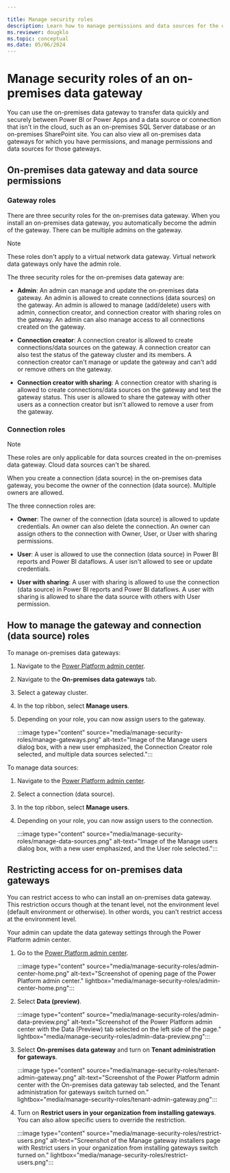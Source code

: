 ```yaml
---

title: Manage security roles 
description: Learn how to manage permissions and data sources for the on-premises data gateway.
ms.reviewer: dougklo
ms.topic: conceptual
ms.date: 05/06/2024
---
```


# Manage security roles of an on-premises data gateway

You can use the on-premises data gateway to transfer data quickly and securely between Power BI or Power Apps and a data source or connection that isn't in the cloud, such as an on-premises SQL Server database or an on-premises SharePoint site. You can also view all on-premises data gateways for which you have permissions, and manage permissions and data sources for those gateways.

## On-premises data gateway and data source permissions

### Gateway roles

There are three security roles for the on-premises data gateway. When you install an on-premises data gateway, you automatically become the admin of the gateway. There can be multiple admins on the gateway.

>[!Note]
>These roles don't apply to a virtual network data gateway. Virtual network data gateways only have the admin role.

The three security roles for the on-premises data gateway are:

* **Admin**: An admin can manage and update the on-premises data gateway. An admin is allowed to create connections (data sources) on the gateway. An admin is allowed to manage (add/delete) users with admin, connection creator, and connection creator with sharing roles on the gateway. An admin can also manage access to all connections created on the gateway.

* **Connection creator**: A connection creator is allowed to create connections/data sources on the gateway. A connection creator can also test the status of the gateway cluster and its members. A connection creator can't manage or update the gateway and can't add or remove others on the gateway.

* **Connection creator with sharing**: A connection creator with sharing is allowed to create connections/data sources on the gateway and test the gateway status. This user is allowed to share the gateway with other users as a connection creator but isn't allowed to remove a user from the gateway.

### Connection roles

>[!Note]
> These roles are only applicable for data sources created in the on-premises data gateway. Cloud data sources can't be shared.

When you create a connection (data source) in the on-premises data gateway, you become the owner of the connection (data source). Multiple owners are allowed.

The three connection roles are:

* **Owner**: The owner of the connection (data source) is allowed to update credentials. An owner can also delete the connection. An owner can assign others to the connection with Owner, User, or User with sharing permissions.  

* **User**: A user is allowed to use the connection (data source) in Power BI reports and Power BI dataflows. A user isn't allowed to see or update credentials.

* **User with sharing**: A user with sharing is allowed to use the connection (data source) in Power BI reports and Power BI dataflows. A user with sharing is allowed to share the data source with others with User permission.

## How to manage the gateway and connection (data source) roles

To manage on-premises data gateways:

1. Navigate to the [Power Platform admin center](https://admin.powerplatform.microsoft.com/ext/DataGateways).

2. Navigate to the **On-premises data gateways** tab.

3. Select a gateway cluster.

4. In the top ribbon, select **Manage users**.

5. Depending on your role, you can now assign users to the gateway.

   :::image type="content" source="media/manage-security-roles/manage-gateways.png" alt-text="Image of the Manage users dialog box, with a new user emphasized, the Connection Creator role selected, and multiple data sources selected.":::

To manage data sources:

1. Navigate to the [Power Platform admin center](https://admin.powerplatform.microsoft.com/ext/DataGateways).

2. Select a connection (data source).

3. In the top ribbon, select **Manage users**.

4. Depending on your role, you can now assign users to the connection.

   :::image type="content" source="media/manage-security-roles/manage-data-sources.png" alt-text="Image of the Manage users dialog box, with a new user emphasized, and the User role selected.":::

## Restricting access for on-premises data gateways

You can restrict access to who can install an on-premises data gateway. This restriction occurs though at the tenant level, not the environment level (default environment or otherwise). In other words, you can't restrict access at the environment level.

Your admin can update the data gateway settings through the Power Platform admin center.

1. Go to the [Power Platform admin center](https://aka.ms/ppac).

   :::image type="content" source="media/manage-security-roles/admin-center-home.png" alt-text="Screenshot of opening page of the Power Platform admin center." lightbox="media/manage-security-roles/admin-center-home.png":::

2. Select **Data (preview)**.

   :::image type="content" source="media/manage-security-roles/admin-data-preview.png" alt-text="Screenshot of the Power Platform admin center with the Data (Preview) tab selected on the left side of the page." lightbox="media/manage-security-roles/admin-data-preview.png":::

3. Select **On-premises data gateway** and turn on **Tenant administration for gateways**.

   :::image type="content" source="media/manage-security-roles/tenant-admin-gateway.png" alt-text="Screenshot of the Power Platform admin center with the On-premises data gateway tab selected, and the Tenant administration for gateways switch turned on." lightbox="media/manage-security-roles/tenant-admin-gateway.png":::

4. Turn on **Restrict users in your organization from installing gateways**. You can also allow specific users to override the restriction.

   :::image type="content" source="media/manage-security-roles/restrict-users.png" alt-text="Screenshot of the Manage gateway installers page with Restrict users in your organization from installing gateways switch turned on." lightbox="media/manage-security-roles/restrict-users.png":::
